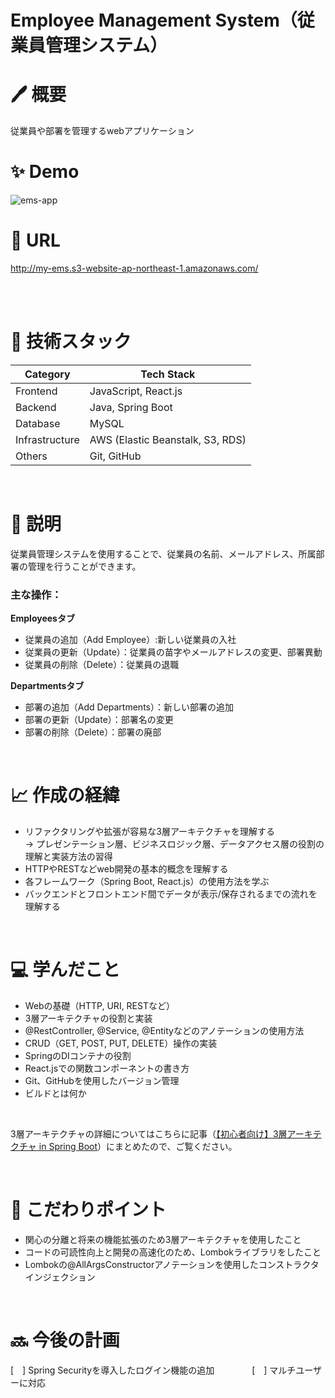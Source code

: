 # Employee Management System（従業員管理システム）
# 🖊️ 概要
従業員や部署を管理するwebアプリケーション
<br>

# ✨ Demo
![ems-app](https://github.com/zakzackr/employee-management-system/assets/100734822/758f48fe-e025-4c0c-8551-7e41ccf41f4c)
<br>    

# 🔗 URL
http://my-ems.s3-website-ap-northeast-1.amazonaws.com/

<br> <br>


# 💾 技術スタック
| Category | Tech Stack |
| ---- | ---- |
| Frontend | JavaScript, React.js |
| Backend | Java, Spring Boot |
| Database | MySQL |
| Infrastructure | AWS (Elastic Beanstalk, S3, RDS) |
| Others | Git, GitHub |
<br>

# 📝 説明
従業員管理システムを使用することで、従業員の名前、メールアドレス、所属部署の管理を行うことができます。
    
### 主な操作：
**Employeesタブ**    
* 従業員の追加（Add Employee）:新しい従業員の入社    
* 従業員の更新（Update）：従業員の苗字やメールアドレスの変更、部署異動
* 従業員の削除（Delete）：従業員の退職
    
**Departmentsタブ**    
* 部署の追加（Add Departments）：新しい部署の追加
* 部署の更新（Update）：部署名の変更   
* 部署の削除（Delete）：部署の廃部
<br>

# 📈 作成の経緯
* リファクタリングや拡張が容易な3層アーキテクチャを理解する    
  -> プレゼンテーション層、ビジネスロジック層、データアクセス層の役割の理解と実装方法の習得
* HTTPやRESTなどweb開発の基本的概念を理解する
* 各フレームワーク（Spring Boot, React.js）の使用方法を学ぶ
* バックエンドとフロントエンド間でデータが表示/保存されるまでの流れを理解する
<br>    
 
# 💻 学んだこと
* Webの基礎（HTTP, URI, RESTなど）
* 3層アーキテクチャの役割と実装
* @RestController, @Service, @Entityなどのアノテーションの使用方法
* CRUD（GET, POST, PUT, DELETE）操作の実装
* SpringのDIコンテナの役割
* React.jsでの関数コンポーネントの書き方
* Git、GitHubを使用したバージョン管理
* ビルドとは何か
<br>

3層アーキテクチャの詳細についてはこちらに記事（[【初心者向け】3層アーキテクチャ in Spring Boot](https://qiita.com/shibainuu/items/757c2e418459e4b51dd1)）にまとめたので、ご覧ください。    

<br>

# 🌈 こだわりポイント
* 関心の分離と将来の機能拡張のため3層アーキテクチャを使用したこと
* コードの可読性向上と開発の高速化のため、Lombokライブラリをしたこと
* Lombokの@AllArgsConstructorアノテーションを使用したコンストラクタインジェクション

<br>

# 🔜 今後の計画
[　] Spring Securityを導入したログイン機能の追加　　　　
[　] マルチユーザーに対応
<br>　　　　
  

    
